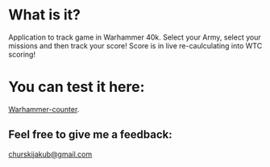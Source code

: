 # What is it? 

Application to track game in Warhammer 40k. Select your Army, select your missions and then track your score! Score is in live re-caulculating into WTC scoring! 

# You can test it here:

[Warhammer-counter](https://warhammer-counter.herokuapp.com/).

## Feel free to give me a feedback:

churskijakub@gmail.com
